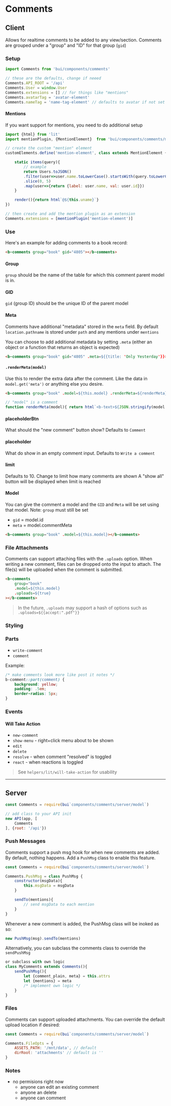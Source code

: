 # Comments

## Client

Allows for realtime comments to be added to any view/section. Comments are grouped under a "group" and "ID" for that group (`gid`)

### Setup

```js
import Comments from 'bui/components/comments'

// these are the defaults, change if neeed
Comments.API_ROOT = '/api'
Comments.User = window.User
Comments.extensions = [] // for things like "mentions"
Comments.avatarTag = 'avatar-element'
Comments.nameTag = 'name-tag-element' // defaults to avatar if not set
```

#### Mentions
If you want support for mentions, you need to do additional setup

```js
import {html} from 'lit'
import mentionPlugin, {MentionElement}  from 'bui/components/comments/mentions'

// create the custom "mention" element
customElements.define('mention-element', class extends MentionElement {

	static items(query){
        // example
		return Users.toJSON()
		.filter(user=>user.name.toLowerCase().startsWith(query.toLowerCase()))
		.slice(0, 5)
		.map(user=>{return {label: user.name, val: user.id}})
	}

    render(){return html`@${this.uname}`}
})

// then create and add the mention plugin as an extension
Comments.extensions = [mentionPlugin('mention-element')]
```

### Use

Here's an example for adding comments to a book record:

```html
<b-comments group="book" gid="4805"></b-comments>
```

#### Group
`group` should be the name of the table for which this comment parent model is in.

#### GID
`gid` (group ID) should be the unique ID of the parent model

#### Meta
Comments have additional "metadata" stored in the `meta` field. By default `location.pathname` is stored under `path` and any mentions under `mentions`

You can choose to add additional metadata by setting `.meta` (either an object or a function that returns an object is expected)

```html
<b-comments group="book" gid="4805" .meta=${{title: 'Only Yesterday'}}></b-comments>
```

#### `.renderMeta(model)`
Use this to render the extra data after the comment. Like the data in `model.get('meta')` or anything else you desire.

```html
<b-comments group="book" .model=${this.model} .renderMeta=${renderMeta}></b-comments>
```
```js
// "model" is a comment
function renderMeta(model){ return html`<b-text>${JSON.stringify(model.get('meta'))</b-text>`}
```

#### placeholderBtn
What should the "new comment" button show? Defaults to `Comment`

#### placeholder
What do show in an empty comment input. Defaults to `Write a comment`

#### limit
Defaults to 10. Change to limit how many comments are shown A "show all" button will be displayed when limit is reached

#### Model
You can give the comment a model and the `GID` and `Meta` will be set using that model. Note: `group` must still be set

- `gid` = model.id
- `meta` = model.commentMeta

```html
<b-comments group="book" .model=${this.model}></b-comments>
```

### File Attachments
Comments can support attaching files with the `.uploads` option. When writing a new comment, files can be dropped onto the input to attach. The file(s) will be uploaded when the comment is submitted.

```html
<b-comments 
	group="book" 
	.model=${this.model}
	.uploads=${true}
></b-comments>
```

> In the future, `.uploads` may support a hash of options such as `.uploads=${{accept:".pdf"}}`

### Styling

### Parts
- `write-comment`
- `comment`

Example:

```css
/* make comments look more like post it notes */
b-comment::part(comment) {
	background: yellow;
	padding: .5em;
	border-radius: 5px;
}
```

### Events

#### Will Take Action

- `new-comment`
- `show-menu` - right+click menu about to be shown
- `edit`
- `delete`
- `resolve` - when comment "resolved" is toggled
- `react` - when reactions is toggled

> See `helpers/lit/will-take-action` for usability

***

## Server

```js
const Comments = require(bui`components/comments/server/model`)

// add class to your API init
new API(app, [
	Comments
], {root: '/api'})
```

### Push Messages

Comments support a push msg hook for when new comments are added. By default, nothing happens. Add a `PushMsg` class to enable this feature.

```js
const Comments = require(bui`components/comments/server/model`)

Comments.PushMsg = class PushMsg {
	constructor(msgData){
		this.msgData = msgData
	}

	sendTo(mentions){
		// send msgData to each mention
	}
}
```

Whenever a new comment is added, the PushMsg class will be inoked as so:

```js
new PushMsg(msg).sendTo(mentions)
```

Alternatively, you can subclass the comments class to override the `sendPushMsg`

```js
or subclass with own logic
class MyComments extends Comments(){
	sendPushMsg(){
		let {comment_plain, meta} = this.attrs
		let {mentions} = meta
		/* implement own logic */
	}
}
```

### Files
Comments can support uploaded attachments. You can override the default upload location if desired:

```js
const Comments = require(bui`components/comments/server/model`)

Comments.FileOpts = {
	ASSETS_PATH: '/mnt/data', // default
	dirRoot: 'attachments' // default is ''
}
```

### Notes
- no permisions right now
    - anyone can edit an existing comment
    - anyone an delete
    - anyone can comment